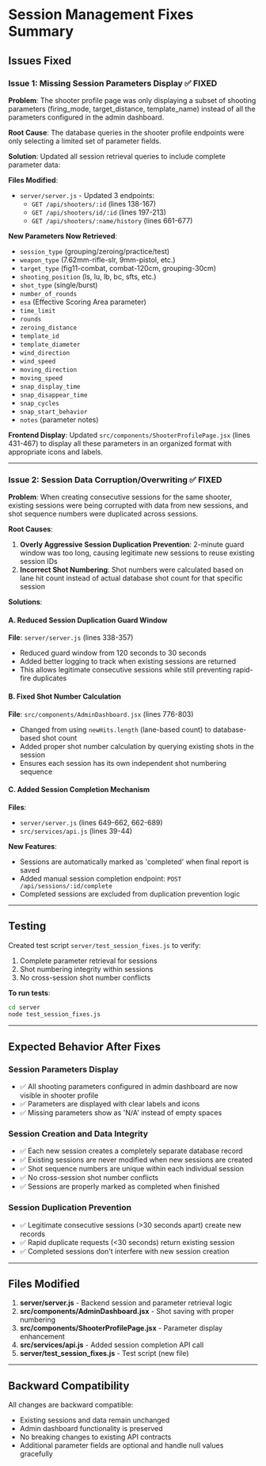 # Session Management Fixes Summary

## Issues Fixed

### Issue 1: Missing Session Parameters Display ✅ FIXED

**Problem**: The shooter profile page was only displaying a subset of shooting parameters (firing_mode, target_distance, template_name) instead of all the parameters configured in the admin dashboard.

**Root Cause**: The database queries in the shooter profile endpoints were only selecting a limited set of parameter fields.

**Solution**: Updated all session retrieval queries to include complete parameter data:

**Files Modified**:
- `server/server.js` - Updated 3 endpoints:
  - `GET /api/shooters/:id` (lines 138-167)
  - `GET /api/shooters/id/:id` (lines 197-213) 
  - `GET /api/shooters/:name/history` (lines 661-677)

**New Parameters Now Retrieved**:
- `session_type` (grouping/zeroing/practice/test)
- `weapon_type` (7.62mm-rifle-slr, 9mm-pistol, etc.)
- `target_type` (fig11-combat, combat-120cm, grouping-30cm)
- `shooting_position` (ls, lu, lb, bc, sfts, etc.)
- `shot_type` (single/burst)
- `number_of_rounds`
- `esa` (Effective Scoring Area parameter)
- `time_limit`
- `rounds`
- `zeroing_distance`
- `template_id`
- `template_diameter`
- `wind_direction`
- `wind_speed`
- `moving_direction`
- `moving_speed`
- `snap_display_time`
- `snap_disappear_time`
- `snap_cycles`
- `snap_start_behavior`
- `notes` (parameter notes)

**Frontend Display**: Updated `src/components/ShooterProfilePage.jsx` (lines 431-467) to display all these parameters in an organized format with appropriate icons and labels.

---

### Issue 2: Session Data Corruption/Overwriting ✅ FIXED

**Problem**: When creating consecutive sessions for the same shooter, existing sessions were being corrupted with data from new sessions, and shot sequence numbers were duplicated across sessions.

**Root Causes**:
1. **Overly Aggressive Session Duplication Prevention**: 2-minute guard window was too long, causing legitimate new sessions to reuse existing session IDs
2. **Incorrect Shot Numbering**: Shot numbers were calculated based on lane hit count instead of actual database shot count for that specific session

**Solutions**:

#### A. Reduced Session Duplication Guard Window
**File**: `server/server.js` (lines 338-357)
- Reduced guard window from 120 seconds to 30 seconds
- Added better logging to track when existing sessions are returned
- This allows legitimate consecutive sessions while still preventing rapid-fire duplicates

#### B. Fixed Shot Number Calculation
**File**: `src/components/AdminDashboard.jsx` (lines 776-803)
- Changed from using `newHits.length` (lane-based count) to database-based shot count
- Added proper shot number calculation by querying existing shots in the session
- Ensures each session has its own independent shot numbering sequence

#### C. Added Session Completion Mechanism
**Files**: 
- `server/server.js` (lines 649-662, 662-689)
- `src/services/api.js` (lines 39-44)

**New Features**:
- Sessions are automatically marked as 'completed' when final report is saved
- Added manual session completion endpoint: `POST /api/sessions/:id/complete`
- Completed sessions are excluded from duplication prevention logic

---

## Testing

Created test script `server/test_session_fixes.js` to verify:
1. Complete parameter retrieval for sessions
2. Shot numbering integrity within sessions
3. No cross-session shot number conflicts

**To run tests**:
```bash
cd server
node test_session_fixes.js
```

---

## Expected Behavior After Fixes

### Session Parameters Display
- ✅ All shooting parameters configured in admin dashboard are now visible in shooter profile
- ✅ Parameters are displayed with clear labels and icons
- ✅ Missing parameters show as 'N/A' instead of empty spaces

### Session Creation and Data Integrity
- ✅ Each new session creates a completely separate database record
- ✅ Existing sessions are never modified when new sessions are created
- ✅ Shot sequence numbers are unique within each individual session
- ✅ No cross-session shot number conflicts
- ✅ Sessions are properly marked as completed when finished

### Session Duplication Prevention
- ✅ Legitimate consecutive sessions (>30 seconds apart) create new records
- ✅ Rapid duplicate requests (<30 seconds) return existing session
- ✅ Completed sessions don't interfere with new session creation

---

## Files Modified

1. **server/server.js** - Backend session and parameter retrieval logic
2. **src/components/AdminDashboard.jsx** - Shot saving with proper numbering
3. **src/components/ShooterProfilePage.jsx** - Parameter display enhancement
4. **src/services/api.js** - Added session completion API call
5. **server/test_session_fixes.js** - Test script (new file)

---

## Backward Compatibility

All changes are backward compatible:
- Existing sessions and data remain unchanged
- Admin dashboard functionality is preserved
- No breaking changes to existing API contracts
- Additional parameter fields are optional and handle null values gracefully
